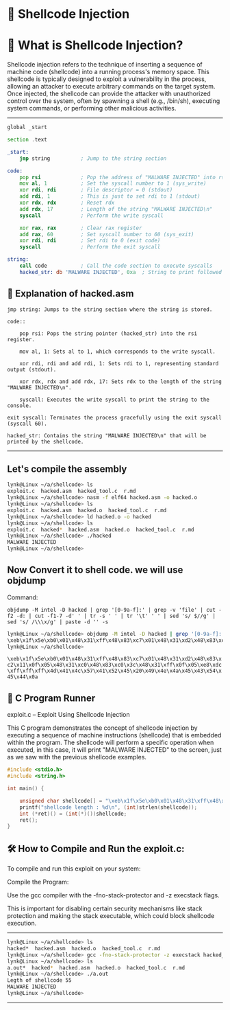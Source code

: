# 🧩 Shellcode Injection

# 🧠 What is Shellcode Injection?

Shellcode injection refers to the technique of inserting a sequence of machine code (shellcode) into a running process's memory space. This shellcode is typically designed to exploit a vulnerability in the process, allowing an attacker to execute arbitrary commands on the target system. Once injected, the shellcode can provide the attacker with unauthorized control over the system, often by spawning a shell (e.g., /bin/sh), executing system commands, or performing other malicious activities.

---


```asm
global _start

section .text

_start:
    jmp string          ; Jump to the string section

code:
    pop rsi             ; Pop the address of "MALWARE INJECTED" into rsi (for write syscall)
    mov al, 1           ; Set the syscall number to 1 (sys_write)
    xor rdi, rdi        ; File descriptor = 0 (stdout)
    add rdi, 1          ; This is just to set rdi to 1 (stdout)
    xor rdx, rdx        ; Reset rdx
    add rdx, 17         ; Length of the string "MALWARE INJECTED\n"
    syscall             ; Perform the write syscall

    xor rax, rax        ; Clear rax register
    add rax, 60         ; Set syscall number to 60 (sys_exit)
    xor rdi, rdi        ; Set rdi to 0 (exit code)
    syscall             ; Perform the exit syscall

string:
    call code           ; Call the code section to execute syscalls
    hacked_str: db 'MALWARE INJECTED', 0xa  ; String to print followed by a newline

```


## 📝 Explanation of hacked.asm

    jmp string: Jumps to the string section where the string is stored.

    code::

        pop rsi: Pops the string pointer (hacked_str) into the rsi register.

        mov al, 1: Sets al to 1, which corresponds to the write syscall.

        xor rdi, rdi and add rdi, 1: Sets rdi to 1, representing standard output (stdout).

        xor rdx, rdx and add rdx, 17: Sets rdx to the length of the string "MALWARE INJECTED\n".

        syscall: Executes the write syscall to print the string to the console.

    exit syscall: Terminates the process gracefully using the exit syscall (syscall 60).

    hacked_str: Contains the string "MALWARE INJECTED\n" that will be printed by the shellcode.


---

## Let's compile the assembly

```bash
lynk@Linux ~/a/shellcode> ls
exploit.c  hacked.asm  hacked_tool.c  r.md
lynk@Linux ~/a/shellcode> nasm -f elf64 hacked.asm -o hacked.o
lynk@Linux ~/a/shellcode> ls
exploit.c  hacked.asm  hacked.o  hacked_tool.c  r.md
lynk@Linux ~/a/shellcode> ld hacked.o -o hacked
lynk@Linux ~/a/shellcode> ls
exploit.c  hacked*  hacked.asm  hacked.o  hacked_tool.c  r.md
lynk@Linux ~/a/shellcode> ./hacked 
MALWARE INJECTED
lynk@Linux ~/a/shellcode> 
```

## Now Convert it to shell code. we will use objdump

Command:

```objdump -M intel -D hacked | grep '[0-9a-f]:' | grep -v 'file' | cut -f2 -d: | cut -f1-7 -d' ' | tr -s ' ' | tr '\t' ' ' | sed 's/ $//g' | sed 's/ /\\\x/g' | paste -d '' -s```


```bash
lynk@Linux ~/a/shellcode> objdump -M intel -D hacked | grep '[0-9a-f]:' | grep -v 'file' | cut -f2 -d: | cut -f1-7 -d' ' | tr -s ' ' | tr '\t' ' ' | sed 's/ $//g' | sed 's/ /\\\x/g' | paste -d '' -s
\xeb\x1f\x5e\xb0\x01\x48\x31\xff\x48\x83\xc7\x01\x48\x31\xd2\x48\x83\xc2\x11\x0f\x05\x48\x31\xc0\x48\x83\xc0\x3c\x48\x31\xff\x0f\x05\xe8\xdc\xff\xff\xff\x4d\x41\x4c\x57\x41\x52\x45\x20\x49\x4e\x4a\x45\x43\x54\x45\x44\x0a
lynk@Linux ~/a/shellcode> 
```

```\xeb\x1f\x5e\xb0\x01\x48\x31\xff\x48\x83\xc7\x01\x48\x31\xd2\x48\x83\xc2\x11\x0f\x05\x48\x31\xc0\x48\x83\xc0\x3c\x48\x31\xff\x0f\x05\xe8\xdc\xff\xff\xff\x4d\x41\x4c\x57\x41\x52\x45\x20\x49\x4e\x4a\x45\x43\x54\x45\x44\x0a```

## 🧰 C Program Runner

exploit.c – Exploit Using Shellcode Injection

This C program demonstrates the concept of shellcode injection by executing a sequence of machine instructions (shellcode) that is embedded within the program. The shellcode will perform a specific operation when executed, in this case, it will print "MALWARE INJECTED" to the screen, just as we saw with the previous shellcode examples.

```c
#include <stdio.h>
#include <string.h>

int main() {

	unsigned char shellcode[] = "\xeb\x1f\x5e\xb0\x01\x48\x31\xff\x48\x83\xc7\x01\x48\x31\xd2\x48\x83\xc2\x11\x0f\x05\x48\x31\xc0\x48\x83\xc0\x3c\x48\x31\xff\x0f\x05\xe8\xdc\xff\xff\xff\x4d\x41\x4c\x57\x41\x52\x45\x20\x49\x4e\x4a\x45\x43\x54\x45\x44\x0a";
	printf("shellcode length : %d\n", (int)strlen(shellcode));
	int (*ret)() = (int(*)())shellcode;
	ret();
}
```

## 🛠️ How to Compile and Run the exploit.c:

To compile and run this exploit on your system:

Compile the Program:

Use the gcc compiler with the -fno-stack-protector and -z execstack flags. 

This is important for disabling certain security mechanisms like stack protection and making the stack executable, which could block shellcode execution.

---
    
```bash
lynk@Linux ~/a/shellcode> ls
hacked*  hacked.asm  hacked.o  hacked_tool.c  r.md
lynk@Linux ~/a/shellcode> gcc -fno-stack-protector -z execstack hacked_tool.c 
lynk@Linux ~/a/shellcode> ls
a.out*  hacked*  hacked.asm  hacked.o  hacked_tool.c  r.md
lynk@Linux ~/a/shellcode> ./a.out 
Legth of shellcode 55
MALWARE INJECTED
lynk@Linux ~/a/shellcode>
```

---
